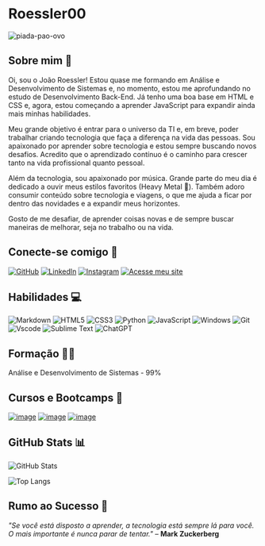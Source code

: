 # Roessler00 

![piada-pao-ovo](https://github.com/user-attachments/assets/c088bd9e-c02d-422b-bd11-1d288d871d99)

## Sobre mim 📖

Oi, sou o João Roessler! Estou quase me formando em Análise e Desenvolvimento de Sistemas e, no momento, estou me aprofundando no estudo de Desenvolvimento Back-End. Já tenho uma boa base em HTML e CSS e, agora, estou começando a aprender JavaScript para expandir ainda mais minhas habilidades.

Meu grande objetivo é entrar para o universo da TI e, em breve, poder trabalhar criando tecnologia que faça a diferença na vida das pessoas. Sou apaixonado por aprender sobre tecnologia e estou sempre buscando novos desafios. Acredito que o aprendizado contínuo é o caminho para crescer tanto na vida profissional quanto pessoal.

Além da tecnologia, sou apaixonado por música. Grande parte do meu dia é dedicado a ouvir meus estilos favoritos (Heavy Metal 🤘). Também adoro consumir conteúdo sobre tecnologia e viagens, o que me ajuda a ficar por dentro das novidades e a expandir meus horizontes.

Gosto de me desafiar, de aprender coisas novas e de sempre buscar maneiras de melhorar, seja no trabalho ou na vida.

## Conecte-se comigo 🔗

[![GitHub](https://img.shields.io/badge/GitHub-100000?style=for-the-badge&logo=github&logoColor=white)](https://github.com/Roessler00)
[![LinkedIn](https://img.shields.io/badge/LinkedIn-0077B5?style=for-the-badge&logo=linkedin&logoColor=white)](https://www.linkedin.com/in/joaoroessler/)
[![Instagram](https://img.shields.io/badge/-Instagram-%23E4405F?style=for-the-badge&logo=instagram&logoColor=white)](https://www.instagram.com/j.roessler00/)
[![Acesse meu site](https://img.shields.io/badge/Acesse_meu_site-1C3A61?style=for-the-badge&logo=link&logoColor=white)](https://roesslerdev.com/)

## Habilidades 💻

![Markdown](https://img.shields.io/badge/Markdown-000?style=for-the-badge&logo=markdown)
![HTML5](https://img.shields.io/badge/HTML5-E34F26?style=for-the-badge&logo=html5&logoColor=white)
![CSS3](https://img.shields.io/badge/CSS3-1572B6?style=for-the-badge&logo=css3&logoColor=white)
![Python](https://img.shields.io/badge/python-3670A0?style=for-the-badge&logo=python&logoColor=ffdd54)
![JavaScript](https://img.shields.io/badge/JavaScript-F7DF1E?style=for-the-badge&logo=javascript&logoColor=black)
![Windows](https://img.shields.io/badge/Windows-000?style=for-the-badge&logo=windows&logoColor=2CA5E0)
![Git](https://img.shields.io/badge/GIT-E44C30?style=for-the-badge&logo=git&logoColor=white)
![Vscode](https://img.shields.io/badge/Vscode-007ACC?style=for-the-badge&logo=visual-studio-code&logoColor=white)
![Sublime Text](https://img.shields.io/badge/sublime_text-%23575757.svg?style=for-the-badge&logo=sublime-text&logoColor=important)
![ChatGPT](https://img.shields.io/badge/chatGPT-74aa9c?style=for-the-badge&logo=openai&logoColor=white)

## Formação 👨‍🎓

Análise e Desenvolvimento de Sistemas - 99%

## Cursos e Bootcamps 👾

[![image](https://github.com/user-attachments/assets/241199a9-3341-4ecd-b007-e9a878296461)](https://web.dio.me/track/formacao-logica-de-programacao)
[![image](https://github.com/user-attachments/assets/8a2ebbab-c126-4d04-88f4-8c8a0e88527e)](https://web.dio.me/track/gft-start-logica-de-programacao)
[![image](https://github.com/user-attachments/assets/9a3aba46-44ff-4622-8e7f-314f2dd42c87)](https://web.dio.me/track/formacao-fundamentos-de-inteligencia-artificial)



## GitHub Stats 📊 

![GitHub Stats](https://github-readme-stats.vercel.app/api?username=Roessler00&theme=transparent&bg_color=000&border_color=30A3DC&show_icons=true&icon_color=30A3DC&title_color=E94D5F&text_color=FFF&cache_seconds=1800&token=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)

![Top Langs](https://github-readme-stats-git-masterrstaa-rickstaa.vercel.app/api/top-langs/?username=Roessler00&layout=compact&bg_color=000&border_color=30A3DC&title_color=E94D5F&text_color=FFF&cache_seconds=1800&token=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)

## Rumo ao Sucesso 🚀

_"Se você está disposto a aprender, a tecnologia está sempre lá para você. O mais importante é nunca parar de tentar."_ – **Mark Zuckerberg**
